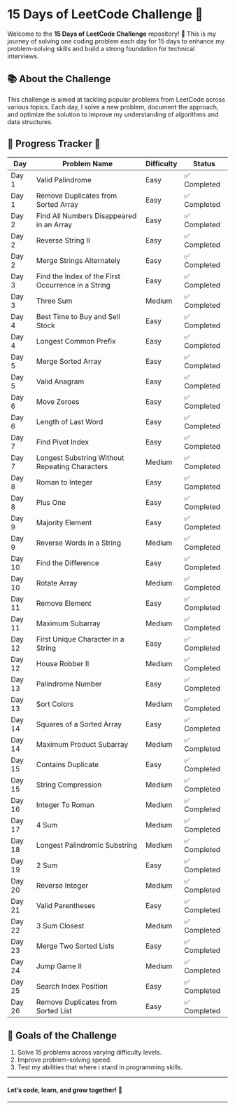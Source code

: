 # 15 Days of LeetCode Challenge 🚀  

Welcome to the **15 Days of LeetCode Challenge** repository! 🎯 This is my journey of solving one coding problem each day for 15 days to enhance my problem-solving skills and build a strong foundation for technical interviews.

## 📚 About the Challenge  
This challenge is aimed at tackling popular problems from LeetCode across various topics. Each day, I solve a new problem, document the approach, and optimize the solution to improve my understanding of algorithms and data structures.

## 🌱 Progress Tracker 🌱
| Day   | Problem Name                | Difficulty | Status        |  
|-------|-----------------------------|------------|---------------|  
| Day 1 | Valid Palindrome            | Easy       | ✅ Completed   |  
| Day 1 | Remove Duplicates from Sorted Array          | Easy       | ✅ Completed   |  
| Day 2 | Find All Numbers Disappeared in an Array    | Easy       | ✅ Completed   |  
| Day 2 | Reverse String II            | Easy       | ✅ Completed  |  
| Day 2 | Merge Strings Alternately          | Easy       | ✅ Completed  |  
| Day 3 | Find the Index of the First Occurrence in a String           | Easy       | ✅ Completed  |  
| Day 3 | Three Sum          | Medium      | ✅ Completed  |  
| Day 4 | Best Time to Buy and Sell Stock        | Easy  | ✅ Completed  | 
| Day 4 | Longest Common Prefix       | Easy  | ✅ Completed  |
| Day 5 | Merge Sorted Array        | Easy  | ✅ Completed  | 
| Day 5 | Valid Anagram       | Easy  | ✅ Completed  | 
| Day 6 | Move Zeroes       | Easy  | ✅ Completed  | 
| Day 6 | Length of Last Word      | Easy  | ✅ Completed  | 
| Day 7 | Find Pivot Index      | Easy  | ✅ Completed  | 
| Day 7 | Longest Substring Without Repeating Characters      | Medium | ✅ Completed  |
| Day 8 | Roman to Integer      | Easy  | ✅ Completed  | 
| Day 8 | Plus One              | Easy  | ✅ Completed  | 
| Day 9 | Majority Element      | Easy  | ✅ Completed  | 
| Day 9 | Reverse Words in a String             | Medium  | ✅ Completed  | 
| Day 10 | Find the Difference             | Easy  | ✅ Completed  | 
| Day 10 | Rotate Array             | Medium  | ✅ Completed  | 
| Day 11 | Remove Element             | Easy  | ✅ Completed  | 
| Day 11 | Maximum Subarray             | Medium  | ✅ Completed  | 
| Day 12 | First Unique Character in a String  | Easy  | ✅ Completed  | 
| Day 12 | House Robber II             | Medium  | ✅ Completed  | 
| Day 13 | Palindrome Number         | Easy  | ✅ Completed  |
| Day 13 | Sort Colors     | Medium  | ✅ Completed  | 
| Day 14 | Squares of a Sorted Array     | Easy  | ✅ Completed  | 
| Day 14 | Maximum Product Subarray      | Medium  | ✅ Completed  | 
| Day 15 | Contains Duplicate     | Easy  | ✅ Completed  | 
| Day 15 | String Compression      | Medium  | ✅ Completed  | 
| Day 16 | Integer To Roman     | Medium  | ✅ Completed  | 
| Day 17 | 4 Sum   | Medium  | ✅ Completed  | 
| Day 18 | Longest Palindromic Substring   | Medium  | ✅ Completed  | 
| Day 19 | 2 Sum   | Easy  | ✅ Completed  | 
| Day 20 | Reverse Integer   | Medium  | ✅ Completed  | 
| Day 21 | Valid Parentheses   | Easy  | ✅ Completed  | 
| Day 22 | 3 Sum Closest   | Medium | ✅ Completed  |
| Day 23 | Merge Two Sorted Lists   | Easy | ✅ Completed  |
| Day 24 | Jump Game II   | Medium | ✅ Completed  |
| Day 25 | Search Index Position   | Easy | ✅ Completed  |
| Day 26 | Remove Duplicates from Sorted List  | Easy | ✅ Completed  |







## 🎯 Goals of the Challenge  
1. Solve 15 problems across varying difficulty levels.  
2. Improve problem-solving speed.
3. Test my abilities that where i stand in programming skills.

------------------------------------------

#### Let’s code, learn, and grow together! 🚀  

------------------------------------------
